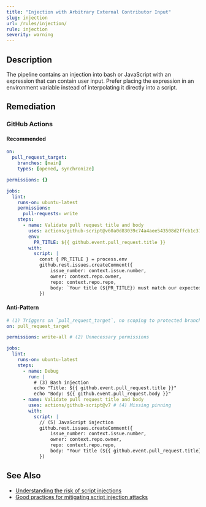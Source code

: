 ```yaml
---
title: "Injection with Arbitrary External Contributor Input"
slug: injection
url: /rules/injection/
rule: injection
severity: warning
---
```


## Description

The pipeline contains an injection into bash or JavaScript with an expression that can contain user input. Prefer placing the expression in an environment variable instead of interpolating it directly into a script.

## Remediation

### GitHub Actions

#### Recommended

```yaml
on:
  pull_request_target:
    branches: [main]
    types: [opened, synchronize]

permissions: {}

jobs:
  lint:
    runs-on: ubuntu-latest
    permissions:
      pull-requests: write
    steps:
      - name: Validate pull request title and body
        uses: actions/github-script@v60a0d83039c74a4aee543508d2ffcb1c3799cdea # v7.0.1
        env:
          PR_TITLE: ${{ github.event.pull_request.title }}
        with:
          script: |
            const { PR_TITLE } = process.env
            github.rest.issues.createComment({
                issue_number: context.issue.number,
                owner: context.repo.owner,
                repo: context.repo.repo,
                body: `Your title (${PR_TITLE}) must match our expected format ("BUG: Fix this now!!!").`
            })
```

#### Anti-Pattern

```yaml
# (1) Triggers on `pull_request_target`, no scoping to protected branch, no scoping to selected events
on: pull_request_target

permissions: write-all # (2) Unnecessary permissions

jobs:
  lint:
    runs-on: ubuntu-latest
    steps:
      - name: Debug
        run: |
          # (3) Bash injection
          echo "Title: ${{ github.event.pull_request.title }}"
          echo "Body: ${{ github.event.pull_request.body }}"
      - name: Validate pull request title and body
        uses: actions/github-script@v7 # (4) Missing pinning
        with:
          script: |
            // (5) JavaScript injection
            github.rest.issues.createComment({
                issue_number: context.issue.number,
                owner: context.repo.owner,
                repo: context.repo.repo,
                body: "Your title (${{ github.event.pull_request.title}}) must match the expected format."
            })
```

## See Also
- [Understanding the risk of script injections](https://docs.github.com/en/actions/security-guides/security-hardening-for-github-actions#understanding-the-risk-of-script-injections)
- [Good practices for mitigating script injection attacks](https://docs.github.com/en/actions/security-guides/security-hardening-for-github-actions#good-practices-for-mitigating-script-injection-attacks)
